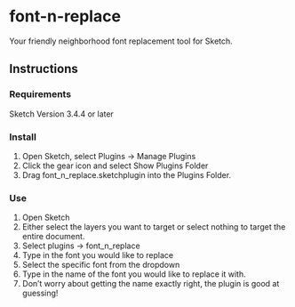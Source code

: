 # font-n-replace
Your friendly neighborhood font replacement tool for Sketch.

## Instructions

### Requirements
Sketch Version 3.4.4 or later

### Install
1. Open Sketch, select Plugins -> Manage Plugins
2. Click the gear icon and select Show Plugins Folder
3. Drag font_n_replace.sketchplugin into the Plugins Folder.

### Use
1.	Open Sketch
2.	Either select the layers you want to target or select nothing to target the entire document.
3.	Select plugins -> font_n_replace
4.	Type in the font you would like to replace
5.	Select the specific font from the dropdown
6.	Type in the name of the font you would like to replace it with.
7.	Don’t worry about getting the name exactly right, the plugin is good at guessing!

